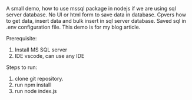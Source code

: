 A small demo, how to use mssql package in nodejs if we are using sql server database.
No UI or html form to save data in database. Cpvers how to get data, insert data and bulk insert in sql server database.
Saved sql in .env configuration file.
This demo is for my blog article.

Prerequisite:
1. Install MS SQL server
2. IDE vscode, can use any IDE

Steps to run:
1. clone git repository.
2. run npm install
3. run node index.js